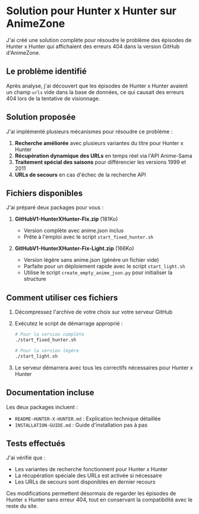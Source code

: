 # Solution pour Hunter x Hunter sur AnimeZone

J'ai créé une solution complète pour résoudre le problème des épisodes de Hunter x Hunter qui affichaient des erreurs 404 dans la version GitHub d'AnimeZone.

## Le problème identifié

Après analyse, j'ai découvert que les épisodes de Hunter x Hunter avaient un champ `urls` vide dans la base de données, ce qui causait des erreurs 404 lors de la tentative de visionnage.

## Solution proposée

J'ai implémenté plusieurs mécanismes pour résoudre ce problème :

1. **Recherche améliorée** avec plusieurs variantes du titre pour Hunter x Hunter
2. **Récupération dynamique des URLs** en temps réel via l'API Anime-Sama
3. **Traitement spécial des saisons** pour différencier les versions 1999 et 2011
4. **URLs de secours** en cas d'échec de la recherche API

## Fichiers disponibles

J'ai préparé deux packages pour vous :

1. **GitHubV1-HunterXHunter-Fix.zip** (181Ko)
   - Version complète avec anime.json inclus
   - Prête à l'emploi avec le script `start_fixed_hunter.sh`

2. **GitHubV1-HunterXHunter-Fix-Light.zip** (166Ko)
   - Version légère sans anime.json (génère un fichier vide)
   - Parfaite pour un déploiement rapide avec le script `start_light.sh`
   - Utilise le script `create_empty_anime_json.py` pour initialiser la structure

## Comment utiliser ces fichiers

1. Décompressez l'archive de votre choix sur votre serveur GitHub
2. Exécutez le script de démarrage approprié :
   ```bash
   # Pour la version complète
   ./start_fixed_hunter.sh
   
   # Pour la version légère
   ./start_light.sh
   ```

3. Le serveur démarrera avec tous les correctifs nécessaires pour Hunter x Hunter

## Documentation incluse

Les deux packages incluent :
- `README-HUNTER-X-HUNTER.md` : Explication technique détaillée
- `INSTALLATION-GUIDE.md` : Guide d'installation pas à pas

## Tests effectués

J'ai vérifié que :
- Les variantes de recherche fonctionnent pour Hunter x Hunter
- La récupération spéciale des URLs est activée si nécessaire
- Les URLs de secours sont disponibles en dernier recours

Ces modifications permettent désormais de regarder les épisodes de Hunter x Hunter sans erreur 404, tout en conservant la compatibilité avec le reste du site.
